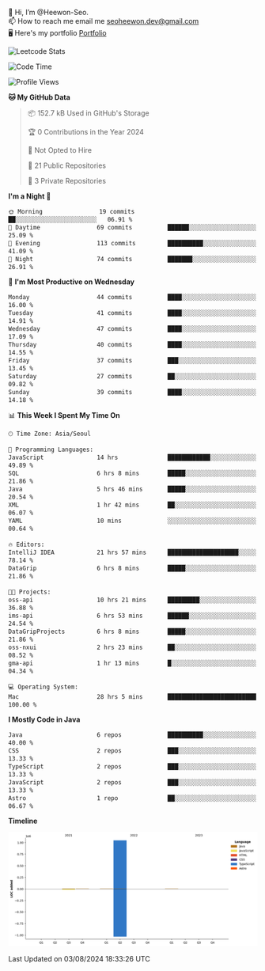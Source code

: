 👋 Hi, I’m @Heewon-Seo.  
📫 How to reach me email me seoheewon.dev@gmail.com   
🖥 Here's my portfolio [Portfolio](https://haileynotes.notion.site/HEEWON-SEO-f98fe97412ee4a6a94fd24fe6832f84c)

![Leetcode Stats](https://leetcode.card.workers.dev/?username=Heewon-Seo)

 <!--START_SECTION:waka-->
![Code Time](http://img.shields.io/badge/Code%20Time-1%2C390%20hrs%2019%20mins-blue)

![Profile Views](http://img.shields.io/badge/Profile%20Views-0-blue)

**🐱 My GitHub Data** 

> 📦 152.7 kB Used in GitHub's Storage 
 > 
> 🏆 0 Contributions in the Year 2024
 > 
> 🚫 Not Opted to Hire
 > 
> 📜 21 Public Repositories 
 > 
> 🔑 3 Private Repositories 
 > 
**I'm a Night 🦉** 

```text
🌞 Morning                19 commits          ██░░░░░░░░░░░░░░░░░░░░░░░   06.91 % 
🌆 Daytime                69 commits          ██████░░░░░░░░░░░░░░░░░░░   25.09 % 
🌃 Evening                113 commits         ██████████░░░░░░░░░░░░░░░   41.09 % 
🌙 Night                  74 commits          ███████░░░░░░░░░░░░░░░░░░   26.91 % 
```
📅 **I'm Most Productive on Wednesday** 

```text
Monday                   44 commits          ████░░░░░░░░░░░░░░░░░░░░░   16.00 % 
Tuesday                  41 commits          ████░░░░░░░░░░░░░░░░░░░░░   14.91 % 
Wednesday                47 commits          ████░░░░░░░░░░░░░░░░░░░░░   17.09 % 
Thursday                 40 commits          ████░░░░░░░░░░░░░░░░░░░░░   14.55 % 
Friday                   37 commits          ███░░░░░░░░░░░░░░░░░░░░░░   13.45 % 
Saturday                 27 commits          ██░░░░░░░░░░░░░░░░░░░░░░░   09.82 % 
Sunday                   39 commits          ████░░░░░░░░░░░░░░░░░░░░░   14.18 % 
```


📊 **This Week I Spent My Time On** 

```text
🕑︎ Time Zone: Asia/Seoul

💬 Programming Languages: 
JavaScript               14 hrs              ████████████░░░░░░░░░░░░░   49.89 % 
SQL                      6 hrs 8 mins        █████░░░░░░░░░░░░░░░░░░░░   21.86 % 
Java                     5 hrs 46 mins       █████░░░░░░░░░░░░░░░░░░░░   20.54 % 
XML                      1 hr 42 mins        ██░░░░░░░░░░░░░░░░░░░░░░░   06.07 % 
YAML                     10 mins             ░░░░░░░░░░░░░░░░░░░░░░░░░   00.64 % 

🔥 Editors: 
IntelliJ IDEA            21 hrs 57 mins      ████████████████████░░░░░   78.14 % 
DataGrip                 6 hrs 8 mins        █████░░░░░░░░░░░░░░░░░░░░   21.86 % 

🐱‍💻 Projects: 
oss-api                  10 hrs 21 mins      █████████░░░░░░░░░░░░░░░░   36.88 % 
ims-api                  6 hrs 53 mins       ██████░░░░░░░░░░░░░░░░░░░   24.54 % 
DataGripProjects         6 hrs 8 mins        █████░░░░░░░░░░░░░░░░░░░░   21.86 % 
oss-nxui                 2 hrs 23 mins       ██░░░░░░░░░░░░░░░░░░░░░░░   08.52 % 
gma-api                  1 hr 13 mins        █░░░░░░░░░░░░░░░░░░░░░░░░   04.34 % 

💻 Operating System: 
Mac                      28 hrs 5 mins       █████████████████████████   100.00 % 
```

**I Mostly Code in Java** 

```text
Java                     6 repos             ██████████░░░░░░░░░░░░░░░   40.00 % 
CSS                      2 repos             ███░░░░░░░░░░░░░░░░░░░░░░   13.33 % 
TypeScript               2 repos             ███░░░░░░░░░░░░░░░░░░░░░░   13.33 % 
JavaScript               2 repos             ███░░░░░░░░░░░░░░░░░░░░░░   13.33 % 
Astro                    1 repo              ██░░░░░░░░░░░░░░░░░░░░░░░   06.67 % 
```



**Timeline**

![Lines of Code chart](https://raw.githubusercontent.com/Heewon-Seo/Heewon-Seo/main/assets/bar_graph.png)


 Last Updated on 03/08/2024 18:33:26 UTC
<!--END_SECTION:waka-->

